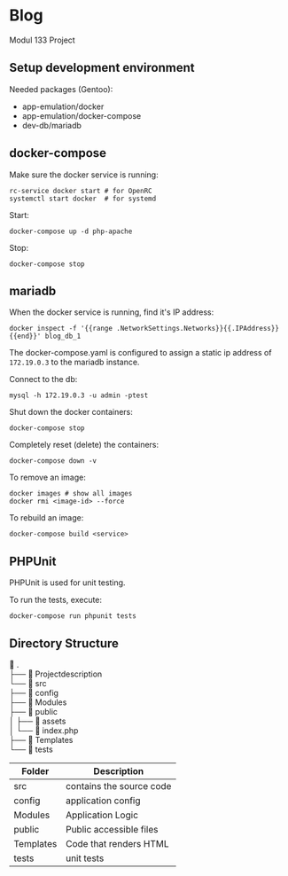 # Blog

Modul 133 Project

## Setup development environment

Needed packages (Gentoo):

* app-emulation/docker
* app-emulation/docker-compose
* dev-db/mariadb

## docker-compose

Make sure the docker service is running:

	rc-service docker start # for OpenRC
	systemctl start docker  # for systemd

Start:

	docker-compose up -d php-apache

Stop:

	docker-compose stop

## mariadb

When the docker service is running, find it's IP address:

	docker inspect -f '{{range .NetworkSettings.Networks}}{{.IPAddress}}{{end}}' blog_db_1

The docker-compose.yaml is configured to assign a static ip address of
```172.19.0.3``` to the mariadb instance.

Connect to the db:

	mysql -h 172.19.0.3 -u admin -ptest

Shut down the docker containers:

	docker-compose stop

Completely reset (delete) the containers:

	docker-compose down -v

To remove an image:

	docker images # show all images
	docker rmi <image-id> --force

To rebuild an image:

	docker-compose build <service>

## PHPUnit

PHPUnit is used for unit testing.

To run the tests, execute:

	docker-compose run phpunit tests

## Directory Structure

  .  
├──   Projectdescription  
└──   src  
   ├──   config  
   ├──   Modules  
   ├──   public  
   │  ├──   assets  
   │  └──   index.php  
   ├──   Templates  
   └──   tests

Folder | Description
------ | -----------
src    | contains the source code
config | application config
Modules | Application Logic
public | Public accessible files
Templates | Code that renders HTML
tests  | unit tests
